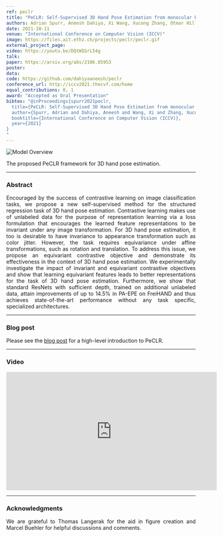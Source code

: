 ```yaml
---
ref: peclr
title: "PeCLR: Self-Supervised 3D Hand Pose Estimation from monocular RGB via Equivariant Contrastive Learning"
authors: Adrian Spurr, Aneesh Dahiya, Xi Wang, Xucong Zhang, Otmar Hilliges
date: 2021-10-11
venue: "International Conference on Computer Vision (ICCV)"
image: https://files.ait.ethz.ch/projects/peclr/peclr.gif
external_project_page: 
video: https://youtu.be/DQtWIGrL54g
talk: 
paper: https://arxiv.org/abs/2106.05953
poster: 
data: 
code: https://github.com/dahiyaaneesh/peclr
conference_url: http://iccv2021.thecvf.com/home
equal_contributions: 0, 1
award: "Accepted as Oral Presentation"
bibtex: "@inProceedings{spurr2021peclr,
  title={PeCLR: Self-Supervised 3D Hand Pose Estimation from monocular RGB via Equivariant Contrastive Learning},
  author={Spurr, Adrian and Dahiya, Aneesh and Wang, Xi and Zhang, Xucong and Hilliges, Otmar},
  booktitle={International Conference on Computer Vision (ICCV)},
  year={2021}
}
"
---
```


<img class="fullcol" src="/assets/projects/peclr/peclr.gif" alt="Model Overview" />

<p align="justify">
    <span class="figurecap">
    The proposed PeCLR framework for 3D hand pose estimation.
   </span>
</p>
<hr />


<h3>Abstract</h3>
<p align="justify">
Encouraged by the success of contrastive learning on image classification tasks, we propose a new self-supervised method for the structured regression task of 3D hand pose estimation.
Contrastive learning makes use of unlabeled data for the purpose of representation learning via a loss formulation that encourages the learned feature representations to be invariant under any image transformation.
For 3D hand pose estimation, it too is desirable to have invariance to appearance transformation such as color jitter. 
However, the task requires equivariance under affine transformations, such as rotation and translation.
To address this issue, we propose an equivariant contrastive objective and demonstrate its effectiveness in the context of 3D hand pose estimation.
We experimentally investigate the impact of invariant and equivariant contrastive objectives and show that learning equivariant features leads to better representations for the task of 3D hand pose estimation. 
Furthermore, we show that standard ResNets with sufficient depth, trained on additional unlabeled data, attain improvements of up to 14.5% in PA-EPE on FreiHAND and thus achieves state-of-the-art performance without any task specific, specialized architectures.</p>
<hr />


<h3>Blog post</h3>
<p align="justify">
Please see the <a href="https://eth-ait.medium.com/peclr-leverage-unlabeled-pose-data-with-pose-equivariant-contrastive-learning-2ca624083614">blog post</a> for a high-level introduction to PeCLR.
<hr />


<h3>Video</h3>
<div class="video" align="center">
  <iframe width="560" height="315" src="https://www.youtube.com/embed/DQtWIGrL54g" frameborder="0" allow="accelerometer; autoplay; encrypted-media; gyroscope; picture-in-picture" allowfullscreen></iframe>
</div>
<hr />


<h3>Acknowledgments</h3>
<p align="justify">
We are grateful to Thomas Langerak for the aid in figure creation and Marcel Buehler for helpful discussions and comments.
</p>
    

